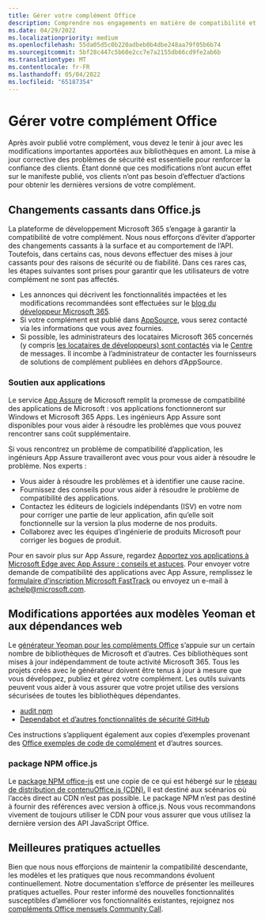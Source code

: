 ```yaml
---
title: Gérer votre complément Office
description: Comprendre nos engagements en matière de compatibilité et comment maintenir votre complément à jour.
ms.date: 04/29/2022
ms.localizationpriority: medium
ms.openlocfilehash: 55da05d5c0b220adbeb0b4dbe248aa79f05b6b74
ms.sourcegitcommit: 5bf28c447c5b60e2cc7e7a2155db66cd9fe2ab6b
ms.translationtype: MT
ms.contentlocale: fr-FR
ms.lasthandoff: 05/04/2022
ms.locfileid: "65187354"
---
```

# <a name="maintain-your-office-add-in"></a>Gérer votre complément Office

Après avoir publié votre complément, vous devez le tenir à jour avec les modifications importantes apportées aux bibliothèques en amont. La mise à jour corrective des problèmes de sécurité est essentielle pour renforcer la confiance des clients. Étant donné que ces modifications n’ont aucun effet sur le manifeste publié, vos clients n’ont pas besoin d’effectuer d’actions pour obtenir les dernières versions de votre complément.

## <a name="breaking-changes-in-officejs"></a>Changements cassants dans Office.js

La plateforme de développement Microsoft 365 s’engage à garantir la compatibilité de votre complément. Nous nous efforçons d’éviter d’apporter des changements cassants à la surface et au comportement de l’API. Toutefois, dans certains cas, nous devons effectuer des mises à jour cassants pour des raisons de sécurité ou de fiabilité. Dans ces rares cas, les étapes suivantes sont prises pour garantir que les utilisateurs de votre complément ne sont pas affectés.

- Les annonces qui décrivent les fonctionnalités impactées et les modifications recommandées sont effectuées sur le [blog du développeur Microsoft 365](https://devblogs.microsoft.com/microsoft365dev/).
- Si votre complément est publié dans [AppSource](/office/dev/store/submit-to-appsource-via-partner-center), vous serez contacté via les informations que vous avez fournies.
- Si possible, les administrateurs des locataires Microsoft 365 concernés (y compris [les locataires de développeurs) sont contactés](https://developer.microsoft.com/microsoft-365/dev-program) via le [Centre](/microsoft-365/admin/manage/message-center) de messages. Il incombe à l’administrateur de contacter les fournisseurs de solutions de complément publiées en dehors d’AppSource.

### <a name="app-assure"></a>Soutien aux applications

Le service [App Assure](https://www.microsoft.com/fasttrack/microsoft-365/app-assure) de Microsoft remplit la promesse de compatibilité des applications de Microsoft : vos applications fonctionneront sur Windows et Microsoft 365 Apps. Les ingénieurs App Assure sont disponibles pour vous aider à résoudre les problèmes que vous pouvez rencontrer sans coût supplémentaire.

Si vous rencontrez un problème de compatibilité d’application, les ingénieurs App Assure travailleront avec vous pour vous aider à résoudre le problème. Nos experts :

- Vous aider à résoudre les problèmes et à identifier une cause racine.
- Fournissez des conseils pour vous aider à résoudre le problème de compatibilité des applications.
- Contactez les éditeurs de logiciels indépendants (ISV) en votre nom pour corriger une partie de leur application, afin qu’elle soit fonctionnelle sur la version la plus moderne de nos produits.
- Collaborez avec les équipes d’ingénierie de produits Microsoft pour corriger les bogues de produit.

Pour en savoir plus sur App Assure, regardez [Apportez vos applications à Microsoft Edge avec App Assure : conseils et astuces](https://techcommunity.microsoft.com/t5/video-hub/bring-your-apps-to-microsoft-edge-with-app-assure-tips-and/ba-p/2167619). Pour envoyer votre demande de compatibilité des applications avec App Assure, remplissez le [formulaire d’inscription Microsoft FastTrack](https://aka.ms/AppAssureRequest) ou envoyez un e-mail à [achelp@microsoft.com](mailto:achelp@microsoft.com).

## <a name="changes-to-yeoman-templates-and-web-dependencies"></a>Modifications apportées aux modèles Yeoman et aux dépendances web

Le [générateur Yeoman pour les compléments Office](../develop/yeoman-generator-overview.md) s’appuie sur un certain nombre de bibliothèques de Microsoft et d’autres. Ces bibliothèques sont mises à jour indépendamment de toute activité Microsoft 365. Tous les projets créés avec le générateur doivent être tenus à jour à mesure que vous développez, publiez et gérez votre complément. Les outils suivants peuvent vous aider à vous assurer que votre projet utilise des versions sécurisées de toutes les bibliothèques dépendantes.

- [audit npm](https://docs.npmjs.com/cli/v6/commands/npm-audit/)
- [Dependabot et d’autres fonctionnalités de sécurité GitHub](https://github.com/features/security)

Ces instructions s’appliquent également aux copies d’exemples provenant des [Office exemples de code de complément](https://github.com/OfficeDev/Office-Add-in-samples) et d’autres sources.

### <a name="officejs-npm-package"></a>package NPM office.js

Le [package NPM office-js](https://www.npmjs.com/package/@microsoft/office-js) est une copie de ce qui est hébergé sur le [ réseau de distribution de contenuOffice.js (CDN).](../develop/understanding-the-javascript-api-for-office.md#accessing-the-office-javascript-api-library) Il est destiné aux scénarios où l’accès direct au CDN n’est pas possible. Le package NPM n’est pas destiné à fournir des références avec version à office.js. Nous vous recommandons vivement de toujours utiliser le CDN pour vous assurer que vous utilisez la dernière version des API JavaScript Office.

## <a name="current-best-practices"></a>Meilleures pratiques actuelles

Bien que nous nous efforçions de maintenir la compatibilité descendante, les modèles et les pratiques que nous recommandons évoluent continuellement. Notre documentation s’efforce de présenter les meilleures pratiques actuelles. Pour rester informé des nouvelles fonctionnalités susceptibles d’améliorer vos fonctionnalités existantes, rejoignez nos [compléments Office mensuels Community Call](../overview/office-add-ins-community-call.md).
